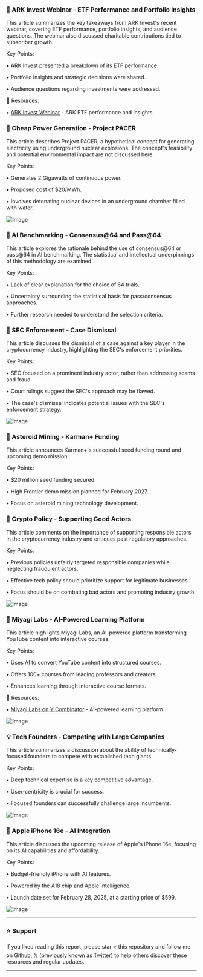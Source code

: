 ### 🚀  ARK Invest Webinar - ETF Performance and Portfolio Insights

This article summarizes the key takeaways from ARK Invest's recent webinar, covering ETF performance, portfolio insights, and audience questions.  The webinar also discussed charitable contributions tied to subscriber growth.

Key Points:

•  ARK Invest presented a breakdown of its ETF performance.

•  Portfolio insights and strategic decisions were shared.


•  Audience questions regarding investments were addressed.


🔗 Resources:

• [ARK Invest Webinar](link_to_webinar_if_available) -  ARK ETF performance and insights


### 🤖  Cheap Power Generation - Project PACER

This article describes Project PACER, a hypothetical concept for generating electricity using underground nuclear explosions.  The concept's feasibility and potential environmental impact are not discussed here.

Key Points:

•  Generates 2 Gigawatts of continuous power.

•  Proposed cost of $20/MWh.


•  Involves detonating nuclear devices in an underground chamber filled with water.



![Image](https://pbs.twimg.com/media/GkV1kzvXoAA2ZDS?format=jpg&name=small)


### 🤖 AI Benchmarking - Consensus@64 and Pass@64

This article explores the rationale behind the use of consensus@64 or pass@64 in AI benchmarking.  The statistical and intellectual underpinnings of this methodology are examined.

Key Points:

•  Lack of clear explanation for the choice of 64 trials.

•  Uncertainty surrounding the statistical basis for pass/consensus approaches.


•  Further research needed to understand the selection criteria.



### 🤖 SEC Enforcement - Case Dismissal

This article discusses the dismissal of a case against a key player in the cryptocurrency industry, highlighting the SEC's enforcement priorities.

Key Points:

•  SEC focused on a prominent industry actor, rather than addressing scams and fraud.


•  Court rulings suggest the SEC's approach may be flawed.


•  The case's dismissal indicates potential issues with the SEC's enforcement strategy.



![Image](https://pbs.twimg.com/media/GkUDKLCWoAAXs1f?format=png&name=small)


### 🚀 Asteroid Mining - Karman+ Funding

This article announces Karman+'s successful seed funding round and upcoming demo mission.

Key Points:

•  $20 million seed funding secured.

•  High Frontier demo mission planned for February 2027.


•  Focus on asteroid mining technology development.



### 🤖  Crypto Policy - Supporting Good Actors

This article comments on the importance of supporting responsible actors in the cryptocurrency industry and critiques past regulatory approaches.

Key Points:

•  Previous policies unfairly targeted responsible companies while neglecting fraudulent actors.


•  Effective tech policy should prioritize support for legitimate businesses.


•  Focus should be on combating bad actors and promoting industry growth.


![Image](https://pbs.twimg.com/ext_tw_video_thumb/1892922800643440641/pu/img/R4CH1Oh-VxpPI7xk.jpg)


### 🚀  Miyagi Labs - AI-Powered Learning Platform

This article highlights Miyagi Labs, an AI-powered platform transforming YouTube content into interactive courses.

Key Points:

•  Uses AI to convert YouTube content into structured courses.

•  Offers 100+ courses from leading professors and creators.


•  Enhances learning through interactive course formats.


🔗 Resources:

• [Miyagi Labs on Y Combinator](https://ycombinator.com/launches/Mr9-miyagi-labs-ai-to-transform-youtube-content-into-interactive-courses…) - AI-powered learning platform


![Image](https://pbs.twimg.com/ext_tw_video_thumb/1892869349754515456/pu/img/mdkZIQDT9HUJSUDU.jpg)


### 💡  Tech Founders - Competing with Large Companies

This article summarizes a discussion about the ability of technically-focused founders to compete with established tech giants.

Key Points:

•  Deep technical expertise is a key competitive advantage.

•  User-centricity is crucial for success.


•  Focused founders can successfully challenge large incumbents.


![Image](https://pbs.twimg.com/ext_tw_video_thumb/1892858963076771840/pu/img/iZHSB1vCCPdvtt1X.jpg)


### 🚀 Apple iPhone 16e - AI Integration

This article discusses the upcoming release of Apple's iPhone 16e, focusing on its AI capabilities and affordability.

Key Points:

•  Budget-friendly iPhone with AI features.

•  Powered by the A18 chip and Apple Intelligence.


•  Launch date set for February 28, 2025, at a starting price of $599.



![Image](https://pbs.twimg.com/media/GkUIUp9WkAExx68?format=png&name=small)


---

### ⭐️ Support

If you liked reading this report, please star ⭐️ this repository and follow me on [Github](https://github.com/Drix10), [𝕏 (previously known as Twitter)](https://x.com/DRIX_10_) to help others discover these resources and regular updates.

---